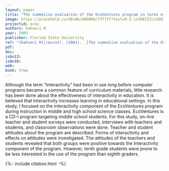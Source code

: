 ```yaml
---
layout: paper
title: "The summative evaluation of the EcoVentures program in terms of its interactivity component"
image: https://placehold.co/96x96/800000/ffffff?text=M.S.\nTHESIS\n2001
projectid: ecov
authors: Kahveci M
year: 2003
publisher: Florida State University
ref: "[Kahveci M](/murat). (2001). _[The summative evaluation of the EcoVentures program in terms of its interactivity component](/mad)_. Master’s thesis, Florida State University, Tallahassee, Florida, USA."
pdf:
doi: 
isbn13:
isbn10:
web:
book: true
---
```


Although the term “Interactivity” had been in use long before computer programs became a common feature of curriculum materials, little research has been done about the effectiveness of interactivity in education. It is believed that Interactivity increases learning in educational settings. In this study, I focused on the interactivity component of the EcoVentures program during instruction in middle and high school science classes. EcoVentures is a CD-I program targeting middle school students. For this study, on-line teacher and student surveys were conducted, interviews with teachers and students, and classroom observations were done. Teacher and student attitudes about the program are described. Forms of interactivity and effects on attitudes were investigated. The attitudes of the teachers and students revealed that both groups were positive towards the Interactivity component of the program. However, tenth grade students were prone to be less interested in the use of the program than eighth graders.

{%- include citation.html -%}